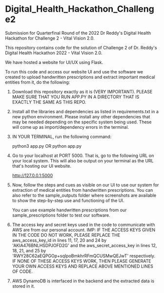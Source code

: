 # Digital_Health_Hackathon_Challenge2
Submission for Quarterfinal Round of the 2022 Dr Reddy's Digital Health Hackathon for Challenge 2 - Vital Vision 2.0.

  This repository contains code for the solution of Challenge 2 of Dr. Reddy's Digital Health Hackathon 2022 - Vital Vision 2.0.

  We have hosted a website for UI/UX using Flask.

  To run this code and access our website UI and use the software we created to upload handwritten prescriptions and extract important medical entities 
  from it, do the following:

  1. Download this repository exactly as it is (VERY IMPORTANT). PLEASE MAKE SURE THAT YOU RUN APP.PY IN A DIRECTORY THAT IS EXACTLY THE SAME AS THIS REPO.

  2. Install all the libraries and dependencies as listed in requirements.txt in a new python environment. Please install any other dependencies that 
     may be needed depending on the specific system being used. These will come up as import/dependency errors in the terminal.

  3. IN YOUR TERMINAL, run the following command:

     python3 app.py
        OR
     python app.py

  4. Go to your localhost at PORT 5000. That is, go to the following URL on your local system. This will also be output on your terminal as the 
     URL that's hosting our UI website.

     http://127.0.0.1:5000

  5. Now, follow the steps and cues as visible on our UI to use our system for extraction of medical entities from handwritten prescriptions.
     You can also refer to the sample_outputs folder where screenshots are available to show the step-by-step use and functioning of the UI.

     You can use example handwritten prescriptions from our sample_prescriptions folder to test our software.

  6. The access key and secret keys used in the code to communicate with AWS are from our personal account.
     IMP: IF THE ACCESS KEYS GIVEN IN THE CODE DO NOT WORK, PLEASE REPLACE THE aws_access_key_id in lines 11, 17, 20 and 24 by 'AKIA476BNLHSDPJOFD2G'
     and the aws_secret_access_key in lines 12, 18, 21, and 25 by 'RWY28C62aEQPGOp+sqIpoBmkhrRFmQCUSMwQEJwT' respectively.
     IF NONE OF THESE ACCESS KEYS WORK, THEN PLEASE GENERATE YOUR OWN ACCESS KEYS AND REPLACE ABOVE MENTIONED LINES OF CODE.

  7. AWS DynamoDB is interfaced in the backend and the extracted data is stored in it.
